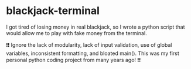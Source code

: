 # blackjack-terminal

I got tired of losing money in real blackjack, so I wrote a python script that would allow me to play with fake money from the terminal.

:exclamation::exclamation: Ignore the lack of modularity, lack of input validation, use of global variables, inconsistent formatting, and bloated main(). This was my first personal python coding project from many years ago! :exclamation::exclamation:
